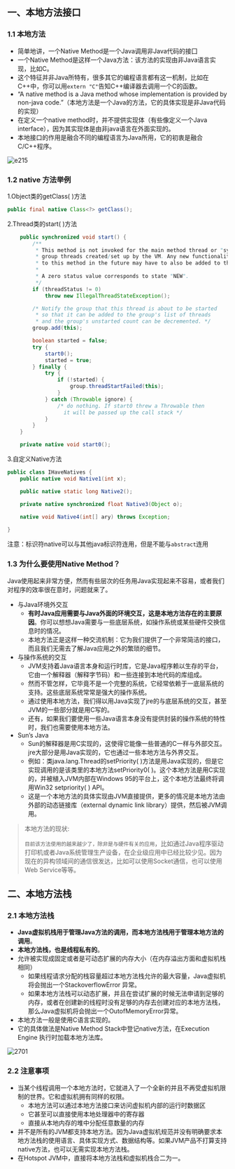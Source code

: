 ## 一、本地方法接口

### 1.1 本地方法

- 简单地讲，一个Native Method是一个Java调用非Java代码的接囗
- 一个Native Method是这样一个Java方法：该方法的实现由非Java语言实现，比如C。
- 这个特征并非Java所特有，很多其它的编程语言都有这一机制，比如在C++中，你可以用`extern "C"`告知C++编译器去调用一个C的函数。
- “A native method is a Java method whose implementation is provided by non-java code.”（本地方法是一个Java的方法，它的具体实现是非Java代码的实现）
- 在定义一个native method时，并不提供实现体（有些像定义一个Java interface），因为其实现体是由非java语言在外面实现的。
- 本地接口的作用是融合不同的编程语言为Java所用，它的初衷是融合C/C++程序。

![e215](https://cdn.jsdelivr.net/gh/bestthezhi/images@master/jvm/e215.png)



### 1.2 native 方法举例

1.Object类的getClass( )方法

```java
public final native Class<?> getClass();
```

2.Thread类的start( )方法

```java
    public synchronized void start() {
        /**
         * This method is not invoked for the main method thread or "system"
         * group threads created/set up by the VM. Any new functionality added
         * to this method in the future may have to also be added to the VM.
         *
         * A zero status value corresponds to state "NEW".
         */
        if (threadStatus != 0)
            throw new IllegalThreadStateException();

        /* Notify the group that this thread is about to be started
         * so that it can be added to the group's list of threads
         * and the group's unstarted count can be decremented. */
        group.add(this);

        boolean started = false;
        try {
            start0();
            started = true;
        } finally {
            try {
                if (!started) {
                    group.threadStartFailed(this);
                }
            } catch (Throwable ignore) {
                /* do nothing. If start0 threw a Throwable then
                  it will be passed up the call stack */
            }
        }
    }

    private native void start0();

```

3.自定义Native方法

```java
public class IHaveNatives {
    public native void Native1(int x);

    public native static long Native2();

    private native synchronized float Native3(Object o);

    native void Native4(int[] ary) throws Exception;
    
}

```

注意：标识符native可以与其他java标识符连用，但是不能与`abstract`连用



### 1.3 为什么要使用Native Method？

Java使用起来非常方便，然而有些层次的任务用Java实现起来不容易，或者我们对程序的效率很在意时，问题就来了。

- 与Java环境外交互
  - **有时Java应用需要与Java外面的环境交互，这是本地方法存在的主要原因**。你可以想想Java需要与一些底层系统，如操作系统或某些硬件交换信息时的情况。
  - 本地方法正是这样一种交流机制：它为我们提供了一个非常简洁的接口，而且我们无需去了解Java应用之外的繁琐的细节。
- 与操作系统的交互
  - JVM支持着Java语言本身和运行时库，它是Java程序赖以生存的平台，它由一个解释器（解释字节码）和一些连接到本地代码的库组成。
  - 然而不管怎样，它毕竟不是一个完整的系统，它经常依赖于一底层系统的支持。这些底层系统常常是强大的操作系统。
  - 通过使用本地方法，我们得以用Java实现了jre的与底层系统的交互，甚至JVM的一些部分就是用C写的。
  - 还有，如果我们要使用一些Java语言本身没有提供封装的操作系统的特性时，我们也需要使用本地方法。
- Sun’s Java
  - Sun的解释器是用C实现的，这使得它能像一些普通的C一样与外部交互。jre大部分是用Java实现的，它也通过一些本地方法与外界交互。
  - 例如：类java.lang.Thread的setPriority( )方法是用Java实现的，但是它实现调用的是该类里的本地方法setPriority0( )。这个本地方法是用C实现的，并被植入JVM内部在Windows 95的平台上，这个本地方法最终将调用Win32 setpriority( ) API。
  - 这是一个本地方法的具体实现由JVM直接提供，更多的情况是本地方法由外部的动态链接库（external dynamic link library）提供，然后被JVM调用。



> 本地方法的现状:
>
> `目前该方法使用的越来越少了，除非是与硬件有关的应用`，比如通过Java程序驱动打印机或者Java系统管理生产设备，在企业级应用中已经比较少见。因为现在的异构领域间的通信很发达，比如可以使用Socket通信，也可以使用Web Service等等。





## 二、本地方法栈

### 2.1 本地方法栈

- **Java虚拟机栈用于管理Java方法的调用，而本地方法栈用于管理本地方法的调用**。
- **本地方法栈，也是线程私有的**。
- 允许被实现成固定或者是可动态扩展的内存大小（在内存溢出方面和虚拟机栈相同）
  - 如果线程请求分配的栈容量超过本地方法栈允许的最大容量，Java虚拟机将会抛出一个StackoverflowError 异常。
  - 如果本地方法栈可以动态扩展，并且在尝试扩展的时候无法申请到足够的内存，或者在创建新的线程时没有足够的内存去创建对应的本地方法栈，那么Java虚拟机将会抛出一个OutofMemoryError异常。
- 本地方法一般是使用C语言实现的。
- 它的具体做法是Native Method Stack中登记native方法，在Execution Engine 执行时加载本地方法库。



![2701](https://cdn.jsdelivr.net/gh/bestthezhi/images@master/jvm/2701.png)





### 2.2 注意事项

- 当某个线程调用一个本地方法时，它就进入了一个全新的并且不再受虚拟机限制的世界。它和虚拟机拥有同样的权限。
  - 本地方法可以通过本地方法接口来访问虚拟机内部的运行时数据区
  - 它甚至可以直接使用本地处理器中的寄存器
  - 直接从本地内存的堆中分配任意数量的内存
- 并不是所有的JVM都支持本地方法。因为Java虚拟机规范并没有明确要求本地方法栈的使用语言、具体实现方式、数据结构等。如果JVM产品不打算支持native方法，也可以无需实现本地方法栈。
- 在Hotspot JVM中，直接将本地方法栈和虚拟机栈合二为一。







